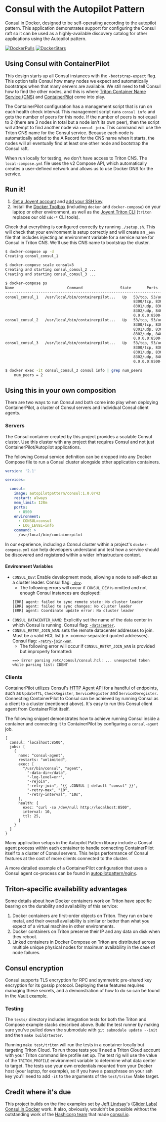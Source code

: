 # Consul with the Autopilot Pattern

[Consul](http://www.consul.io/) in Docker, designed to be self-operating according to the autopilot pattern. This application demonstrates support for configuring the Consul raft so it can be used as a highly-available discovery catalog for other applications using the Autopilot pattern.

[![DockerPulls](https://img.shields.io/docker/pulls/autopilotpattern/consul.svg)](https://registry.hub.docker.com/u/autopilotpattern/consul/)
[![DockerStars](https://img.shields.io/docker/stars/autopilotpattern/consul.svg)](https://registry.hub.docker.com/u/autopilotpattern/consul/)

## Using Consul with ContainerPilot

This design starts up all Consul instances with the `-bootstrap-expect` flag. This option tells Consul how many nodes we expect and automatically bootstraps when that many servers are available. We still need to tell Consul how to find the other nodes, and this is where [Triton Container Name Service (CNS)](https://docs.joyent.com/public-cloud/network/cns) and [ContainerPilot](https://joyent.com/containerpilot) come into play.

The ContainerPilot configuration has a management script that is run on each health check interval. This management script runs `consul info` and gets the number of peers for this node. If the number of peers is not equal to 2 (there are 3 nodes in total but a node isn't its own peer), then the script will attempt to find another node via `consul join`. This command will use the Triton CNS name for the Consul service. Because each node is automatically added to the A Record for the CNS name when it starts, the nodes will all eventually find at least one other node and bootstrap the Consul raft.

When run locally for testing, we don't have access to Triton CNS. The `local-compose.yml` file uses the v2 Compose API, which automatically creates a user-defined network and allows us to use Docker DNS for the service.

## Run it!

1. [Get a Joyent account](https://my.joyent.com/landing/signup/) and [add your SSH key](https://docs.joyent.com/public-cloud/getting-started).
1. Install the [Docker Toolbox](https://docs.docker.com/installation/mac/) (including `docker` and `docker-compose`) on your laptop or other environment, as well as the [Joyent Triton CLI](https://www.joyent.com/blog/introducing-the-triton-command-line-tool) (`triton` replaces our old `sdc-*` CLI tools).

Check that everything is configured correctly by running `./setup.sh`. This will check that your environment is setup correctly and will create an `_env` file that includes injecting an environment variable for a service name for Consul in Triton CNS. We'll use this CNS name to bootstrap the cluster.

```bash
$ docker-compose up -d
Creating consul_consul_1

$ docker-compose scale consul=3
Creating and starting consul_consul_2 ...
Creating and starting consul_consul_3 ...

$ docker-compose ps
Name                        Command                 State       Ports
--------------------------------------------------------------------------------
consul_consul_1   /usr/local/bin/containerpilot...   Up   53/tcp, 53/udp,
                                                          8300/tcp, 8301/tcp,
                                                          8301/udp, 8302/tcp,
                                                          8302/udp, 8400/tcp,
                                                          0.0.0.0:8500->8500/tcp
consul_consul_2   /usr/local/bin/containerpilot...   Up   53/tcp, 53/udp,
                                                          8300/tcp, 8301/tcp,
                                                          8301/udp, 8302/tcp,
                                                          8302/udp, 8400/tcp,
                                                          0.0.0.0:8500->8500/tcp
consul_consul_3   /usr/local/bin/containerpilot...   Up   53/tcp, 53/udp,
                                                          8300/tcp, 8301/tcp,
                                                          8301/udp, 8302/tcp,
                                                          8302/udp, 8400/tcp,
                                                          0.0.0.0:8500->8500/tcp

$ docker exec -it consul_consul_3 consul info | grep num_peers
    num_peers = 2

```

## Using this in your own composition

There are two ways to run Consul and both come into play when deploying ContainerPilot, a cluster of Consul servers and individual Consul client agents.

### Servers

The Consul container created by this project provides a scalable Consul cluster. Use this cluster with any project that requires Consul and not just ContainerPilot/Autopilot applications.

The following Consul service definition can be dropped into any Docker Compose file to run a Consul cluster alongside other application containers.

```yaml
version: '2.1'

services:

  consul:
    image: autopilotpattern/consul:1.0.0r43
    restart: always
    mem_limit: 128m
    ports:
      - 8500
    environment:
      - CONSUL=consul
      - LOG_LEVEL=info
    command: >
      /usr/local/bin/containerpilot
```

In our experience, including a Consul cluster within a project's `docker-compose.yml` can help developers understand and test how a service should be discovered and registered within a wider infrastructure context.

#### Environment Variables

- `CONSUL_DEV`: Enable development mode, allowing a node to self-elect as a cluster leader. Consul flag: [`-dev`](https://www.consul.io/docs/agent/options.html#_dev).
    - The following errors will occur if `CONSUL_DEV` is omitted and not enough Consul instances are deployed:
    ```
    [ERR] agent: failed to sync remote state: No cluster leader
    [ERR] agent: failed to sync changes: No cluster leader
    [ERR] agent: Coordinate update error: No cluster leader
    ```
- `CONSUL_DATACENTER_NAME`: Explicitly set the name of the data center in which Consul is running. Consul flag: [`-datacenter`](https://www.consul.io/docs/agent/options.html#datacenter).
- `CONSUL_RETRY_JOIN_WAN`: sets the remote datacenter addresses to join. Must be a valid HCL list (i.e. comma-separated quoted addresses). Consul flag: [`-retry-join-wan`](https://www.consul.io/docs/agent/options.html#retry_join_wan).
    - The following error will occur if `CONSUL_RETRY_JOIN_WAN` is provided but improperly formatted:
    ```
    ==> Error parsing /etc/consul/consul.hcl: ... unexpected token while parsing list: IDENT
    ```

### Clients

ContainerPilot utilizes Consul's [HTTP Agent API](https://www.consul.io/api/agent.html) for a handful of endpoints, such as `UpdateTTL`, `CheckRegister`, `ServiceRegister` and `ServiceDeregister`. Connecting ContainerPilot to Consul can be achieved by running Consul as a client to a cluster (mentioned above). It's easy to run this Consul client agent from ContainerPilot itself.

The following snippet demonstrates how to achieve running Consul inside a container and connecting it to ContainerPilot by configuring a `consul-agent` job.

```json5
{
  consul: 'localhost:8500',
  jobs: [
    {
      name: "consul-agent",
      restarts: "unlimited",
      exec: [
        "/usr/bin/consul", "agent",
          "-data-dir=/data",
          "-log-level=err",
          "-rejoin",
          "-retry-join", '{{ .CONSUL | default "consul" }}',
          "-retry-max", "10",
          "-retry-interval", "10s",
      ],
      health: {
        exec: "curl -so /dev/null http://localhost:8500",
        interval: 10,
        ttl: 25,
      }
    }
  ]
}
```

Many application setups in the Autopilot Pattern library include a Consul agent process within each container to handle connecting ContainerPilot itself to a cluster of Consul servers. This helps performance of Consul features at the cost of more clients connected to the cluster.

A more detailed example of a ContainerPilot configuration that uses a Consul agent co-process can be found in [autopilotpattern/nginx](https://github.com/autopilotpattern/nginx).

## Triton-specific availability advantages

Some details about how Docker containers work on Triton have specific bearing on the durability and availability of this service:

1. Docker containers are first-order objects on Triton. They run on bare metal, and their overall availability is similar or better than what you expect of a virtual machine in other environments.
1. Docker containers on Triton preserve their IP and any data on disk when they reboot.
1. Linked containers in Docker Compose on Triton are distributed across multiple unique physical nodes for maximum availability in the case of  node failures.

## Consul encryption

Consul supports TLS encryption for RPC and symmetric pre-shared key encryption for its gossip protocol. Deploying these features requires managing these secrets, and a demonstration of how to do so can be found in the [Vault example](https://github.com/autopilotpattern/vault).

### Testing

The `tests/` directory includes integration tests for both the Triton and Compose example stacks described above. Build the test runner by making sure you've pulled down the submodule with `git submodule update --init` and then `make build/tester`.

Running `make test/triton` will run the tests in a container locally but targeting Triton Cloud. To run those tests you'll need a Triton Cloud account with your Triton command line profile set up. The test rig will use the value of the `TRITON_PROFILE` environment variable to determine what data center to target. The tests use your own credentials mounted from your Docker host (your laptop, for example), so if you have a passphrase on your ssh key you'll need to add `-it` to the arguments of the `test/triton` Make target.

## Credit where it's due

This project builds on the fine examples set by [Jeff Lindsay](https://github.com/progrium)'s ([Glider Labs](https://github.com/gliderlabs)) [Consul in Docker](https://github.com/gliderlabs/docker-consul/tree/legacy) work. It also, obviously, wouldn't be possible without the outstanding work of the [Hashicorp team](https://hashicorp.com) that made [consul.io](https://www.consul.io).
